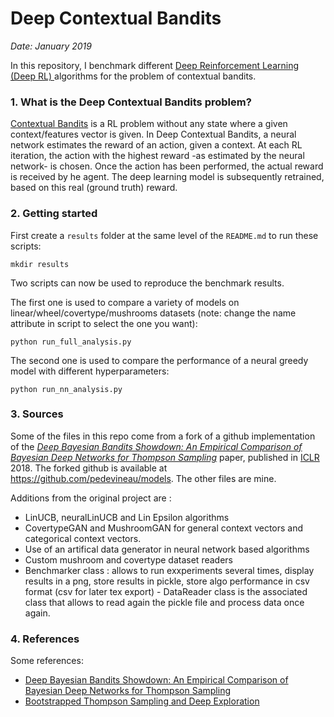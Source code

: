 # Deep Contextual Bandits

*Date: January 2019*

In this repository, I benchmark different [Deep Reinforcement Learning (Deep RL) ](https://en.wikipedia.org/wiki/Deep_reinforcement_learning) algorithms for the problem of contextual bandits.

### 1. What is the Deep Contextual Bandits problem?

[Contextual Bandits](https://en.wikipedia.org/wiki/Multi-armed_bandit#Constrained_contextual_bandit) is a RL problem without any state where a given context/features vector is given.
In Deep Contextual Bandits, a neural network estimates the reward of an action, given a context.
At each RL iteration, the action with the highest reward -as estimated by the neural network- is chosen.
Once the action has been performed, the actual reward is received by he agent.
The deep learning model is subsequently retrained, based on this real (ground truth) reward.

### 2. Getting started

First create a ``results`` folder at the same level of the ``README.md`` to run these scripts:

    mkdir results

Two scripts can now be used to reproduce the benchmark results.

The first one is used to compare a variety of models on linear/wheel/covertype/mushrooms datasets (note: change the name attribute in script to select the one you want):

    python run_full_analysis.py

The second one is used to compare the performance of a neural greedy model with different hyperparameters:

    python run_nn_analysis.py

### 3. Sources

Some of the files in this repo come from a fork of a github implementation of the *[Deep Bayesian Bandits Showdown: An Empirical
Comparison of Bayesian Deep Networks for Thompson
Sampling](https://arxiv.org/abs/1802.09127)* paper, published in
[ICLR](https://iclr.cc/) 2018.
The forked github is available at https://github.com/pedevineau/models.
The other files are mine.

Additions from the original project are :
- LinUCB, neuralLinUCB and Lin Epsilon algorithms
- CovertypeGAN and MushroomGAN for general context vectors and categorical context vectors.
- Use of an artifical data generator in neural network based algorithms
- Custom mushroom and covertype dataset readers
- Benchmarker class : allows to run exxperiments several times, display results in a png, store results in pickle, store algo performance in csv format (csv for later tex export) - DataReader class is the associated class that allows to read again the pickle file and process data once again.

### 4. References
 
Some references:
  - [Deep Bayesian Bandits Showdown: An Empirical
Comparison of Bayesian Deep Networks for Thompson
Sampling](https://arxiv.org/abs/1802.09127)
  - [Bootstrapped Thompson Sampling and Deep Exploration](https://arxiv.org/pdf/1507.00300.pdf)
